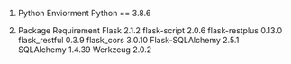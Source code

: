 1. Python Enviorment
Python == 3.8.6

2. Package Requirement
Flask               2.1.2
flask-script        2.0.6
flask-restplus      0.13.0 
flask_restful       0.3.9
flask_cors          3.0.10
Flask-SQLAlchemy    2.5.1  
SQLAlchemy          1.4.39
Werkzeug            2.0.2